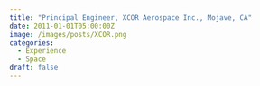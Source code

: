 ```yaml
---
title: "Principal Engineer, XCOR Aerospace Inc., Mojave, CA"
date: 2011-01-01T05:00:00Z
image: /images/posts/XCOR.png
categories: 
  - Experience
  - Space
draft: false
---
```

